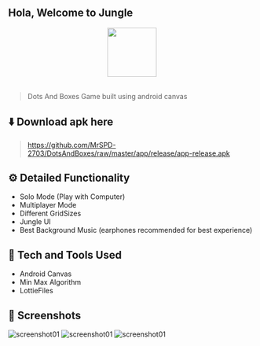 ## Hola, Welcome to Jungle
<div align="center">
  <img width="100px" src="https://i.imgur.com/yKwxxzm.jpg"/>
</div>
<br>

> Dots And Boxes Game built using android canvas

## ⬇️ Download apk here

> https://github.com/MrSPD-2703/DotsAndBoxes/raw/master/app/release/app-release.apk

## ⚙️ Detailed Functionality
* Solo Mode (Play with Computer)
* Multiplayer Mode 
* Different GridSizes
* Jungle UI
* Best Background Music (earphones recommended for best experience)

 
## 🚀 Tech and Tools Used

* Android Canvas
* Min Max Algorithm
* LottieFiles

## 📸 Screenshots
![screenshot01](https://i.imgur.com/jNRwjS8.jpg)
![screenshot01](https://i.imgur.com/mXcKYB3.jpg)
![screenshot01](https://i.imgur.com/ThC0gPd.jpg)


